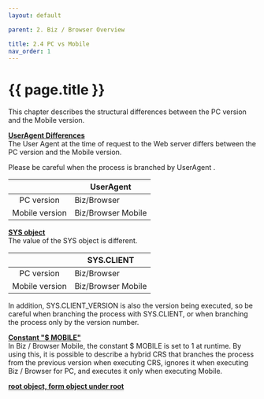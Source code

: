 ```yaml
---
layout: default

parent: 2. Biz / Browser Overview

title: 2.4 PC vs Mobile 
nav_order: 1
---
```


# {{ page.title }}

This chapter describes the structural differences between the PC version and the Mobile version.


**<u>UserAgent Differences</u> <br>**
The User Agent at the time of request to the Web server differs between the PC version and the Mobile version.

Please be careful when the process is branched by UserAgent .

|          	| UserAgent          	|
|:--------:	|--------------------	|
| PC version     	| Biz/Browser        	|
| Mobile version 	| Biz/Browser Mobile 	|

**<u>SYS object</u> <br>**
The value of the SYS object is different.

|          	| SYS.CLIENT        	|
|:--------:	|--------------------	|
| PC version     	| Biz/Browser        	|
| Mobile version 	| Biz/Browser Mobile 	|

In addition, SYS.CLIENT_VERSION is also the version being executed, so be careful when branching the process with SYS.CLIENT, or when branching the process only by the version number.

**<u>Constant "$ MOBILE"</u> <br>**
In Biz / Browser Mobile, the constant $ MOBILE is set to 1 at runtime. By using this, it is possible to describe a hybrid CRS that branches the process from the previous version when executing CRS, ignores it when executing Biz / Browser for PC, and executes it only when executing Mobile.

**<u>root object, form object under root</u> <br>**
